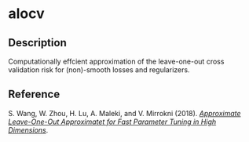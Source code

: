 # alocv
## Description
Computationally effcient approximation of the leave-one-out cross validation risk for (non)-smooth losses and regularizers.

## Reference
S. Wang, W. Zhou, H. Lu, A. Maleki, and V. Mirrokni (2018). [*Approximate Leave-One-Out Approximatet for Fast Parameter Tuning in High Dimensions*](https://arxiv.org/abs/1807.02694).

